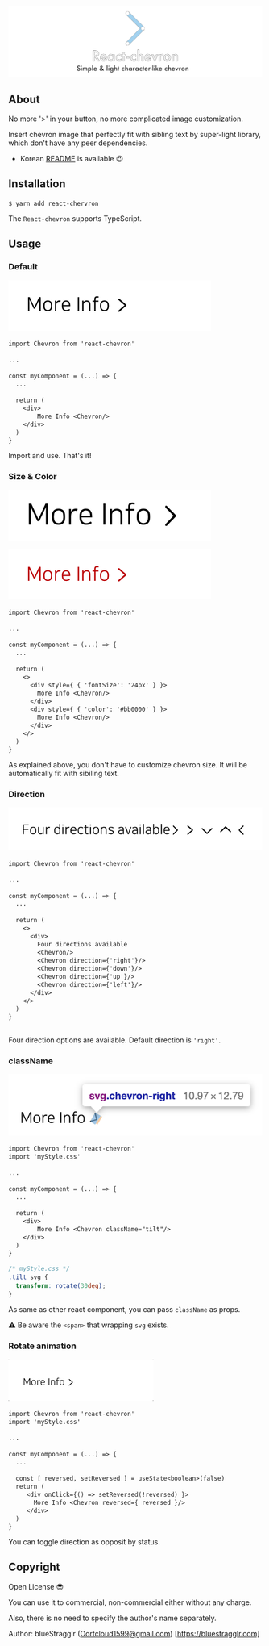 



![title.png](https://github.com/blueStragglr/react-chevron/blob/master/image/title.png?raw=true)





## About

No more '>' in your button, no more complicated image customization.

Insert chevron image that perfectly fit with sibling text by super-light library, which don't have any peer dependencies.



- Korean [README](https://github.com/blueStragglr/react-chevron/blob/master/Readme-ko.md) is available 😉



## Installation

```shell
$ yarn add react-chervron
```

The `React-chevron` supports TypeScript.



## Usage

### Default

![basic](https://github.com/blueStragglr/react-chevron/blob/master/image/basic.png?raw=true)

```tsx
import Chevron from 'react-chevron'

...

const myComponent = (...) => {
  ...
  
  return (
    <div>
    	More Info <Chevron/>
    </div>
  )
}
```

Import and use. That's it!





### Size & Color

![size.png](https://github.com/blueStragglr/react-chevron/blob/master/image/size.png?raw=true)

![color](https://github.com/blueStragglr/react-chevron/blob/master/image/color.png?raw=true)

```tsx
import Chevron from 'react-chevron'

...

const myComponent = (...) => {
  ...
  
  return (
    <>
      <div style={ { 'fontSize': '24px' } }>
        More Info <Chevron/>
      </div>
      <div style={ { 'color': '#bb0000' } }>
        More Info <Chevron/>
      </div>
    </>
  )
}
```

As explained above, you don't have to customize chevron size. It will be automatically fit with sibiling text.





### Direction

![direction](https://github.com/blueStragglr/react-chevron/blob/master/image/direction.png?raw=true)

```tsx
import Chevron from 'react-chevron'

...

const myComponent = (...) => {
  ...

  return (
    <>
      <div>
        Four directions available
        <Chevron/>
        <Chevron direction={'right'}/>
        <Chevron direction={'down'}/>
        <Chevron direction={'up'}/>
        <Chevron direction={'left'}/>
      </div>
    </>
  )
}


```

Four direction options are available. Default direction is  `'right'`.





### className

![tilt.png](https://github.com/blueStragglr/react-chevron/blob/master/image/tilt.png?raw=true)

```tsx
import Chevron from 'react-chevron'
import 'myStyle.css'

...

const myComponent = (...) => {
  ...
  
  return (
    <div>
    	More Info <Chevron className="tilt"/>
    </div>
  )
}
```

```css
/* myStyle.css */
.tilt svg {
  transform: rotate(30deg);
}
```

As same as other react component, you can pass `className` as props. 

⚠️ Be aware the `<span>` that wrapping `svg` exists.





### Rotate animation

![rotate.gif](https://github.com/blueStragglr/react-chevron/blob/master/image/rotate.gif?raw=true)

```tsx
import Chevron from 'react-chevron'
import 'myStyle.css'

...

const myComponent = (...) => {
  ...
  
  const [ reversed, setReversed ] = useState<boolean>(false)
  return (
     <div onClick={() => setReversed(!reversed) }>
       More Info <Chevron reversed={ reversed }/>
     </div>
  )
}
```

You can toggle direction as opposit by status.





## Copyright

Open License 😎

You can use it to commercial, non-commercial either without any charge. 

Also, there is no need to specify the author's name separately.



Author: blueStragglr (Oortcloud1599@gmail.com) [https://bluestragglr.com]